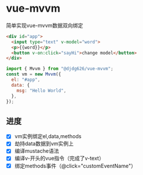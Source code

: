 # vue-mvvm

简单实现vue-mvvm数据双向绑定

```html
<div id="app">
  <input type="text" v-model="word">
  <p>{{word}}</p>
  <button v-on:click="sayHi">change model</button>
</div>
```

```js
import { Mvvm } from "@djdg626/vue-mvvm";
const vm = new Mvvm({
  el: "#app",
  data: {
    msg: "Hello World",
  },
});
```

## 进度

- [x] vm实例绑定el,data,methods
- [x] 劫持data数据到vm实例上
- [x] 编译mustache语法
- [x] 编译v-开头的vue指令（完成了v-text）
- [x] 绑定methods事件（@click="customEventName"）